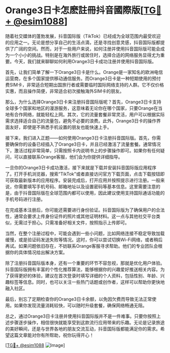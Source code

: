 # Orange3日卡怎麽註冊抖音國際版[[TG💪+ @esim1088](https://t.me/s/esim1088)]

随着社交媒体的蓬勃发展，抖音国际版（TikTok）已经成为全球范围内最受欢迎的应用之一。无论是想分享自己的生活点滴，还是寻找创意灵感，抖音国际版都提供了广阔的空间。然而，对于一些用户来说，如何注册并使用抖音国际版可能会成为一个小小的挑战。特别是在海外旅行或居住时，选择合适的网络服务显得尤为重要。今天，我们就来聊聊如何利用Orange3日卡成功注册并使用抖音国际版。

首先，让我们简单了解一下Orange3日卡是什么。Orange是一家知名的欧洲电信运营商，在多个国家提供移动通信服务。而Orange3日卡是一种短期使用的预付费SIM卡，非常适合短期出国旅行者或需要临时国际网络支持的人群。它不仅价格实惠，而且操作简便，非常适合初次接触海外SIM卡的朋友。

那么，为什么选择Orange3日卡来注册抖音国际版呢？首先，Orange3日卡支持全球多个国家和地区的漫游服务，这意味着无论你在哪个国家，只要Orange在当地有合作网络，就能轻松上网。其次，它的流量套餐非常灵活，用户可以根据实际需求选择适合自己的流量包，避免不必要的浪费。此外，Orange3日卡的操作界面友好，即使是不熟悉手机设置的朋友也能快速上手。

接下来，我们进入正题——如何使用Orange3日卡注册抖音国际版。首先，你需要确保你的设备已经插入了Orange3日卡，并且已经激活了流量套餐。通常情况下，激活过程非常简单，只需按照卡内说明书上的步骤操作即可。如果你有任何疑问，可以直接联系Orange客服，他们会为你提供详细指导。

一旦你的Orange3日卡成功激活，接下来就是下载并安装抖音国际版应用程序了。打开手机浏览器，搜索“TikTok”或者直接访问官方下载页面，点击下载按钮即可获取最新版本的应用程序。安装完成后，打开应用并按照提示进行注册。一般来说，你需要填写手机号码、邮箱地址以及设置密码等基本信息。这里需要注意的是，由于抖音国际版在全球范围内都可以使用，因此建议使用支持国际通话功能的手机号码进行注册。

在完成基本注册后，你可能还需要进行身份验证。抖音国际版为了确保用户的合法性，通常会要求上传身份证件的照片或其他证明材料。这一点与其他社交平台类似，无需过于担心。只需准备好相关文件，按照指示上传即可。

当然，在整个注册过程中，可能会遇到一些小问题，比如网络连接不稳定导致加载缓慢，或是验证码发送失败等情况。这时，你可以尝试切换Wi-Fi网络，或者稍后再试。如果问题依旧存在，不妨联系Orange客服寻求帮助。他们的专业团队会根据你的具体情况给出解决方案。

除了注册抖音国际版本身，还有一个重要的环节不容忽视，那就是优化用户体验。抖音国际版拥有丰富的个性化推荐算法，能够根据你的兴趣爱好推送相关内容。为了获得更好的体验，建议在首次登录时填写详细的个人资料，包括性别、年龄、兴趣标签等信息。同时，也可以关注一些热门话题或创作者，这样可以帮助你更快地融入社区。

最后，别忘了定期检查你的Orange3日卡余额，以免因欠费而导致无法正常使用。如果你发现流量消耗较快，可以随时升级套餐，确保网络畅通无阻。

总之，通过Orange3日卡注册并使用抖音国际版并不是一件难事。只要你按照上述步骤逐步操作，相信很快就能享受到这款流行应用带来的乐趣。无论是记录旅途的美好瞬间，还是与世界各地的朋友交流互动，抖音国际版都能满足你的需求。希望这篇文章能对你有所帮助，祝你玩得开心！

[[TG💪+ @esim1088](https://t.me/s/esim1088) ![Image](https://i.postimg.cc/4NQfJmqS/Snipaste-2025-05-13-00-14-12.png)]